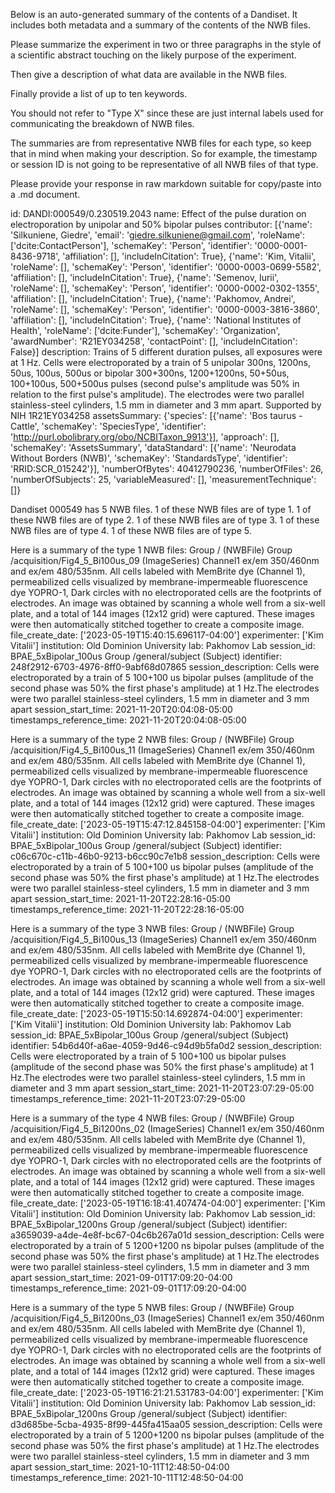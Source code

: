 
Below is an auto-generated summary of the contents of a Dandiset. It includes both metadata and a summary of the contents of the NWB files.

Please summarize the experiment in two or three paragraphs in the style of a scientific abstract touching on the likely purpose of the experiment.

Then give a description of what data are available in the NWB files.

Finally provide a list of up to ten keywords.

You should not refer to "Type X" since these are just internal labels used for communicating the breakdown of NWB files.

The summaries are from representative NWB files for each type, so keep that in mind when making your description. So for example, the timestamp or session ID is not going to be representative of all NWB files of that type.

Please provide your response in raw markdown suitable for copy/paste into a .md document.


id: DANDI:000549/0.230519.2043
name: Effect of the pulse duration on electroporation by unipolar and 50% bipolar pulses
contributor: [{'name': 'Silkuniene, Giedre', 'email': 'giedre.silkuniene@gmail.com', 'roleName': ['dcite:ContactPerson'], 'schemaKey': 'Person', 'identifier': '0000-0001-8436-9718', 'affiliation': [], 'includeInCitation': True}, {'name': 'Kim, Vitalii', 'roleName': [], 'schemaKey': 'Person', 'identifier': '0000-0003-0699-5582', 'affiliation': [], 'includeInCitation': True}, {'name': 'Semenov, Iurii', 'roleName': [], 'schemaKey': 'Person', 'identifier': '0000-0002-0302-1355', 'affiliation': [], 'includeInCitation': True}, {'name': 'Pakhomov, Andrei', 'roleName': [], 'schemaKey': 'Person', 'identifier': '0000-0003-3816-3860', 'affiliation': [], 'includeInCitation': True}, {'name': 'National Institutes of Health', 'roleName': ['dcite:Funder'], 'schemaKey': 'Organization', 'awardNumber': 'R21EY034258', 'contactPoint': [], 'includeInCitation': False}]
description: Trains of 5 different duration pulses,  all exposures were at 1 Hz. Cells were electroporated by a train of 5 unipolar 300ns, 1200ns, 50us, 100us, 500us or bipolar 300+300ns, 1200+1200ns, 50+50us, 100+100us, 500+500us pulses (second pulse's amplitude was 50% in relation to the first pulse's amplitude). The electrodes were two parallel stainless-steel cylinders, 1.5 mm in diameter and 3 mm apart. Supported by NIH 1R21EY034258
assetsSummary: {'species': [{'name': 'Bos taurus - Cattle', 'schemaKey': 'SpeciesType', 'identifier': 'http://purl.obolibrary.org/obo/NCBITaxon_9913'}], 'approach': [], 'schemaKey': 'AssetsSummary', 'dataStandard': [{'name': 'Neurodata Without Borders (NWB)', 'schemaKey': 'StandardsType', 'identifier': 'RRID:SCR_015242'}], 'numberOfBytes': 40412790236, 'numberOfFiles': 26, 'numberOfSubjects': 25, 'variableMeasured': [], 'measurementTechnique': []}

Dandiset 000549 has 5 NWB files.
1 of these NWB files are of type 1.
1 of these NWB files are of type 2.
1 of these NWB files are of type 3.
1 of these NWB files are of type 4.
1 of these NWB files are of type 5.


Here is a summary of the type 1 NWB files:
  Group / (NWBFile) 
  Group /acquisition/Fig4_5_Bi100us_09 (ImageSeries) Channel1 ex/em 350/460nm and ex/em 480/535nm. All cells labeled with MemBrite dye (Channel 1), permeabilized cells visualized by membrane-impermeable fluorescence dye YOPRO-1, Dark circles with no electroporated cells are the footprints of electrodes. An image was obtained by scanning a whole well from a six-well plate, and a total of 144 images (12x12 grid) were captured. These images were then automatically stitched together to create a composite image.
  file_create_date: ['2023-05-19T15:40:15.696117-04:00']
  experimenter: ['Kim Vitalii']
  institution: Old Dominion University
  lab: Pakhomov Lab
  session_id: BPAE_5xBipolar_100us
  Group /general/subject (Subject) 
  identifier: 248f2912-6703-4976-8ff0-9abf68d07865
  session_description: Cells were electroporated by a train of 5 100+100 us bipolar pulses (amplitude of the second phase was 50% the first phase's amplitude) at 1 Hz.The electrodes were two parallel stainless-steel cylinders, 1.5 mm in diameter and 3 mm apart
  session_start_time: 2021-11-20T20:04:08-05:00
  timestamps_reference_time: 2021-11-20T20:04:08-05:00


Here is a summary of the type 2 NWB files:
  Group / (NWBFile) 
  Group /acquisition/Fig4_5_Bi100us_11 (ImageSeries) Channel1 ex/em 350/460nm and ex/em 480/535nm. All cells labeled with MemBrite dye (Channel 1), permeabilized cells visualized by membrane-impermeable fluorescence dye YOPRO-1, Dark circles with no electroporated cells are the footprints of electrodes. An image was obtained by scanning a whole well from a six-well plate, and a total of 144 images (12x12 grid) were captured. These images were then automatically stitched together to create a composite image.
  file_create_date: ['2023-05-19T15:47:12.845158-04:00']
  experimenter: ['Kim Vitalii']
  institution: Old Dominion University
  lab: Pakhomov Lab
  session_id: BPAE_5xBipolar_100us
  Group /general/subject (Subject) 
  identifier: c06c670c-c11b-46b0-9213-b6cc90c7e1b8
  session_description: Cells were electroporated by a train of 5 100+100 us bipolar pulses (amplitude of the second phase was 50% the first phase's amplitude) at 1 Hz.The electrodes were two parallel stainless-steel cylinders, 1.5 mm in diameter and 3 mm apart
  session_start_time: 2021-11-20T22:28:16-05:00
  timestamps_reference_time: 2021-11-20T22:28:16-05:00


Here is a summary of the type 3 NWB files:
  Group / (NWBFile) 
  Group /acquisition/Fig4_5_Bi100us_13 (ImageSeries) Channel1 ex/em 350/460nm and ex/em 480/535nm. All cells labeled with MemBrite dye (Channel 1), permeabilized cells visualized by membrane-impermeable fluorescence dye YOPRO-1, Dark circles with no electroporated cells are the footprints of electrodes. An image was obtained by scanning a whole well from a six-well plate, and a total of 144 images (12x12 grid) were captured. These images were then automatically stitched together to create a composite image.
  file_create_date: ['2023-05-19T15:50:14.692874-04:00']
  experimenter: ['Kim Vitalii']
  institution: Old Dominion University
  lab: Pakhomov Lab
  session_id: BPAE_5xBipolar_100us
  Group /general/subject (Subject) 
  identifier: 54b6d40f-a6ae-4059-9d46-c94d9b5fa0d2
  session_description: Cells were electroporated by a train of 5 100+100 us bipolar pulses (amplitude of the second phase was 50% the first phase's amplitude) at 1 Hz.The electrodes were two parallel stainless-steel cylinders, 1.5 mm in diameter and 3 mm apart
  session_start_time: 2021-11-20T23:07:29-05:00
  timestamps_reference_time: 2021-11-20T23:07:29-05:00


Here is a summary of the type 4 NWB files:
  Group / (NWBFile) 
  Group /acquisition/Fig4_5_Bi1200ns_02 (ImageSeries) Channel1 ex/em 350/460nm and ex/em 480/535nm. All cells labeled with MemBrite dye (Channel 1), permeabilized cells visualized by membrane-impermeable fluorescence dye YOPRO-1, Dark circles with no electroporated cells are the footprints of electrodes. An image was obtained by scanning a whole well from a six-well plate, and a total of 144 images (12x12 grid) were captured. These images were then automatically stitched together to create a composite image.
  file_create_date: ['2023-05-19T16:18:41.407474-04:00']
  experimenter: ['Kim Vitalii']
  institution: Old Dominion University
  lab: Pakhomov Lab
  session_id: BPAE_5xBipolar_1200ns
  Group /general/subject (Subject) 
  identifier: a3659039-a4de-4e8f-bc67-04c6b267a01d
  session_description: Cells were electroporated by a train of 5 1200+1200 ns bipolar pulses (amplitude of the second phase was 50% the first phase's amplitude) at 1 Hz.The electrodes were two parallel stainless-steel cylinders, 1.5 mm in diameter and 3 mm apart
  session_start_time: 2021-09-01T17:09:20-04:00
  timestamps_reference_time: 2021-09-01T17:09:20-04:00


Here is a summary of the type 5 NWB files:
  Group / (NWBFile) 
  Group /acquisition/Fig4_5_Bi1200ns_03 (ImageSeries) Channel1 ex/em 350/460nm and ex/em 480/535nm. All cells labeled with MemBrite dye (Channel 1), permeabilized cells visualized by membrane-impermeable fluorescence dye YOPRO-1, Dark circles with no electroporated cells are the footprints of electrodes. An image was obtained by scanning a whole well from a six-well plate, and a total of 144 images (12x12 grid) were captured. These images were then automatically stitched together to create a composite image.
  file_create_date: ['2023-05-19T16:21:21.531783-04:00']
  experimenter: ['Kim Vitalii']
  institution: Old Dominion University
  lab: Pakhomov Lab
  session_id: BPAE_5xBipolar_1200ns
  Group /general/subject (Subject) 
  identifier: d3d685be-5cba-4935-8f99-445fa415aa05
  session_description: Cells were electroporated by a train of 5 1200+1200 ns bipolar pulses (amplitude of the second phase was 50% the first phase's amplitude) at 1 Hz.The electrodes were two parallel stainless-steel cylinders, 1.5 mm in diameter and 3 mm apart
  session_start_time: 2021-10-11T12:48:50-04:00
  timestamps_reference_time: 2021-10-11T12:48:50-04:00
